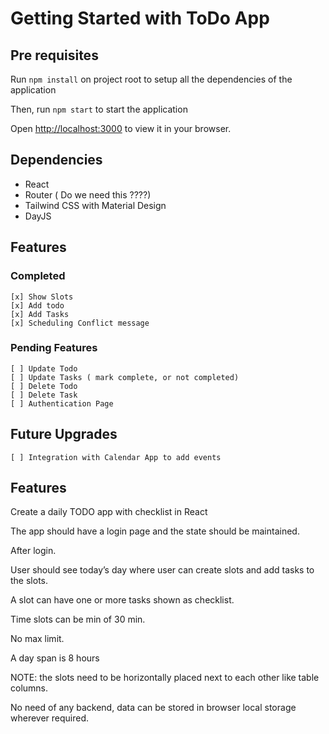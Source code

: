 # Getting Started with ToDo App

## Pre requisites

Run `npm install` on project root to setup all the dependencies of the application

Then, run `npm start` to start the application

Open [http://localhost:3000](http://localhost:3000) to view it in your browser.

## Dependencies

- React
- Router ( Do we need this ????)
- Tailwind CSS with Material Design
- DayJS

## Features

### Completed

    [x] Show Slots
    [x] Add todo
    [x] Add Tasks
    [x] Scheduling Conflict message

### Pending Features

    [ ] Update Todo
    [ ] Update Tasks ( mark complete, or not completed)
    [ ] Delete Todo
    [ ] Delete Task
    [ ] Authentication Page

## Future Upgrades

    [ ] Integration with Calendar App to add events

## Features

Create a daily TODO app with checklist in React

The app should have a login page and the state should be maintained.

After login.

User should see today’s day where user can create slots and add tasks to the slots.

A slot can have one or more tasks shown as checklist.

Time slots can be min of 30 min.

No max limit.

A day span is 8 hours

NOTE: the slots need to be horizontally placed next to each other like table columns.

No need of any backend, data can be stored in browser local storage wherever required.
